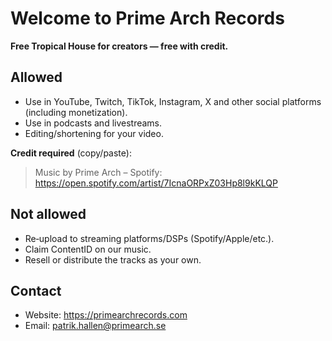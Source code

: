# Welcome to Prime Arch Records

**Free Tropical House for creators — free with credit.**

## Allowed
- Use in YouTube, Twitch, TikTok, Instagram, X and other social platforms (including monetization).
- Use in podcasts and livestreams.
- Editing/shortening for your video.

**Credit required** (copy/paste):
> Music by Prime Arch – Spotify: https://open.spotify.com/artist/7IcnaORPxZ03Hp8l9kKLQP

## Not allowed
- Re‑upload to streaming platforms/DSPs (Spotify/Apple/etc.).
- Claim ContentID on our music.
- Resell or distribute the tracks as your own.

## Contact
- Website: https://primearchrecords.com
- Email: patrik.hallen@primearch.se
